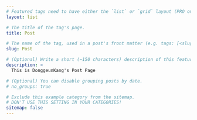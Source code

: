 ```yaml
---
# Featured tags need to have either the `list` or `grid` layout (PRO only).
layout: list

# The title of the tag's page.
title: Post

# The name of the tag, used in a post's front matter (e.g. tags: [<slug>]).
slug: Post

# (Optional) Write a short (~150 characters) description of this featured tag.
description: >
  This is DonggeunKang's Post Page

# (Optional) You can disable grouping posts by date.
# no_groups: true

# Exclude this example category from the sitemap.
# DON'T USE THIS SETTING IN YOUR CATEGORIES!
sitemap: false
---
```


